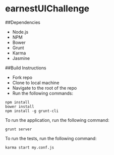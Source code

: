 # earnestUIChallenge

##Dependencies
- Node.js
- NPM
- Bower
- Grunt
- Karma
- Jasmine

##Build Instructions
- Fork repo
- Clone to local machine
- Navigate to the root of the repo
- Run the following commands:
```
npm install
bower install
npm install -g grunt-cli
```

To run the application, run the following command:
```
grunt server
```
To run the tests, run the following command:
```
karma start my.conf.js
```
